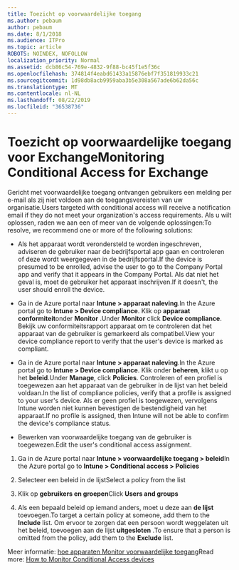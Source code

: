 ```yaml
---
title: Toezicht op voorwaardelijke toegang
ms.author: pebaum
author: pebaum
ms.date: 8/1/2018
ms.audience: ITPro
ms.topic: article
ROBOTS: NOINDEX, NOFOLLOW
localization_priority: Normal
ms.assetid: dcb86c54-769e-4832-9f88-bc45f1e5f36c
ms.openlocfilehash: 374814f4eabd61433a15876ebf7f351819933c21
ms.sourcegitcommit: 1d98db8acb9959aba3b5e308a567ade6b62da56c
ms.translationtype: MT
ms.contentlocale: nl-NL
ms.lasthandoff: 08/22/2019
ms.locfileid: "36538736"
---
```

# <a name="monitoring-conditional-access-for-exchange"></a><span data-ttu-id="9fb29-102">Toezicht op voorwaardelijke toegang voor Exchange</span><span class="sxs-lookup"><span data-stu-id="9fb29-102">Monitoring Conditional Access for Exchange</span></span>

<span data-ttu-id="9fb29-103">Gericht met voorwaardelijke toegang ontvangen gebruikers een melding per e-mail als zij niet voldoen aan de toegangsvereisten van uw organisatie.</span><span class="sxs-lookup"><span data-stu-id="9fb29-103">Users targeted with conditional access will receive a notification email if they do not meet your organization's access requirements.</span></span> <span data-ttu-id="9fb29-104">Als u wilt oplossen, raden we aan een of meer van de volgende oplossingen:</span><span class="sxs-lookup"><span data-stu-id="9fb29-104">To resolve, we recommend one or more of the following solutions:</span></span>
  
- <span data-ttu-id="9fb29-105">Als het apparaat wordt verondersteld te worden ingeschreven, adviseren de gebruiker naar de bedrijfsportal app gaan en controleren of deze wordt weergegeven in de bedrijfsportal.</span><span class="sxs-lookup"><span data-stu-id="9fb29-105">If the device is presumed to be enrolled, advise the user to go to the Company Portal app and verify that it appears in the Company Portal.</span></span> <span data-ttu-id="9fb29-106">Als dat niet het geval is, moet de gebruiker het apparaat inschrijven.</span><span class="sxs-lookup"><span data-stu-id="9fb29-106">If it doesn't, the user should enroll the device.</span></span>
    
- <span data-ttu-id="9fb29-107">Ga in de Azure portal naar **Intune \> apparaat naleving**.</span><span class="sxs-lookup"><span data-stu-id="9fb29-107">In the Azure portal go to **Intune \> Device compliance**.</span></span> <span data-ttu-id="9fb29-108">Klik op **apparaat conformiteit**onder **Monitor** .</span><span class="sxs-lookup"><span data-stu-id="9fb29-108">Under **Monitor** click **Device compliance**.</span></span> <span data-ttu-id="9fb29-109">Bekijk uw conformiteitsrapport apparaat om te controleren dat het apparaat van de gebruiker is gemarkeerd als compatibel.</span><span class="sxs-lookup"><span data-stu-id="9fb29-109">View your device compliance report to verify that the user's device is marked as compliant.</span></span> 
    
- <span data-ttu-id="9fb29-110">Ga in de Azure portal naar **Intune \> apparaat naleving**.</span><span class="sxs-lookup"><span data-stu-id="9fb29-110">In the Azure portal go to **Intune \> Device compliance**.</span></span> <span data-ttu-id="9fb29-111">Klik onder **beheren**, klikt u op het **beleid**.</span><span class="sxs-lookup"><span data-stu-id="9fb29-111">Under **Manage**, click **Policies**.</span></span> <span data-ttu-id="9fb29-112">Controleren of een profiel is toegewezen aan het apparaat van de gebruiker in de lijst van het beleid voldaan.</span><span class="sxs-lookup"><span data-stu-id="9fb29-112">In the list of compliance policies, verify that a profile is assigned to your user's device.</span></span> <span data-ttu-id="9fb29-113">Als er geen profiel is toegewezen, vervolgens Intune worden niet kunnen bevestigen de bestendigheid van het apparaat.</span><span class="sxs-lookup"><span data-stu-id="9fb29-113">If no profile is assigned, then Intune will not be able to confirm the device's compliance status.</span></span> 
    
- <span data-ttu-id="9fb29-114">Bewerken van voorwaardelijke toegang van de gebruiker is toegewezen.</span><span class="sxs-lookup"><span data-stu-id="9fb29-114">Edit the user's conditional access assignment.</span></span>
    
1. <span data-ttu-id="9fb29-115">Ga in de Azure portal naar **Intune \> voorwaardelijke toegang \> beleid**</span><span class="sxs-lookup"><span data-stu-id="9fb29-115">In the Azure portal go to **Intune \> Conditional access \> Policies**</span></span>
    
2. <span data-ttu-id="9fb29-116">Selecteer een beleid in de lijst</span><span class="sxs-lookup"><span data-stu-id="9fb29-116">Select a policy from the list</span></span>
    
3. <span data-ttu-id="9fb29-117">Klik op **gebruikers en groepen**</span><span class="sxs-lookup"><span data-stu-id="9fb29-117">Click **Users and groups**</span></span>
    
4. <span data-ttu-id="9fb29-118">Als een bepaald beleid op iemand anders, moet u deze aan **de lijst** toevoegen.</span><span class="sxs-lookup"><span data-stu-id="9fb29-118">To target a certain policy at someone, add them to the **Include** list.</span></span> <span data-ttu-id="9fb29-119">Om ervoor te zorgen dat een persoon wordt weggelaten uit het beleid, toevoegen aan de lijst **uitgesloten** .</span><span class="sxs-lookup"><span data-stu-id="9fb29-119">To ensure that a person is omitted from the policy, add them to the **Exclude** list.</span></span> 
    
<span data-ttu-id="9fb29-120">Meer informatie: [hoe apparaten Monitor voorwaardelijke toegang](https://docs.microsoft.com/intune/conditional-access-exchange-monitor)</span><span class="sxs-lookup"><span data-stu-id="9fb29-120">Read more: [How to Monitor Conditional Access devices](https://docs.microsoft.com/intune/conditional-access-exchange-monitor)</span></span>
  


